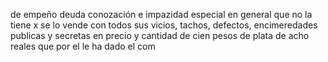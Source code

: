 de empeño deuda conozación e impazidad especial en general que no la tiene x se lo vende con todos sus vicios, tachos, defectos, encimeredades publicas y secretas en precio y cantidad de cien pesos de plata de acho reales que por el le ha dado el com